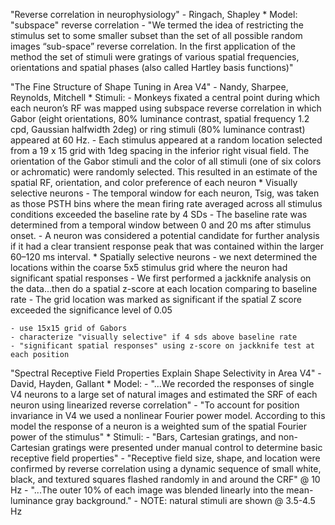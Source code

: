 "Reverse correlation in neurophysiology" - Ringach, Shapley
    * Model: "subspace" reverse correlation
        - "We termed the idea of restricting the stimulus set to some smaller subset than the set of all possible random images “sub-space” reverse correlation. In the first application of the method the set of stimuli were gratings of various spatial frequencies, orientations and spatial phases (also called Hartley basis functions)"

"The Fine Structure of Shape Tuning in Area V4" - Nandy, Sharpee, Reynolds, Mitchell
    * Stimuli:
        - Monkeys fixated a central point during which each neuron’s RF was mapped using subspace reverse correlation in which Gabor (eight orientations, 80% luminance contrast, spatial frequency 1.2 cpd, Gaussian halfwidth 2deg) or ring stimuli (80% luminance contrast) appeared at 60 Hz.
        - Each stimulus appeared at a random location selected from a 19 x 15 grid with 1deg spacing in the inferior right visual field. The orientation of the Gabor stimuli and the color of all stimuli (one of six colors or achromatic) were randomly selected. This resulted in an estimate of the spatial RF, orientation, and color preference of each neuron
    * Visually selective neurons
        - The temporal window for each neuron, Tsig, was taken as those PSTH bins where the mean firing rate averaged across all stimulus conditions exceeded the baseline rate by 4 SDs
        - The baseline rate was determined from a temporal window between 0 and 20 ms after stimulus onset.
        - A neuron was considered a potential candidate for further analysis if it had a clear transient response peak that was contained within the larger 60–120 ms interval.
    * Spatially selective neurons
        - we next determined the locations within the coarse 5x5 stimulus grid where the neuron had significant spatial responses
        - We first performed a jackknife analysis on the data...then do a spatial z-score at each location comparing to baseline rate
        - The grid location was marked as significant if the spatial Z score exceeded the significance level of 0.05

    - use 15x15 grid of Gabors
    - characterize "visually selective" if 4 sds above baseline rate
    - "significant spatial responses" using z-score on jackknife test at each position

"Spectral Receptive Field Properties Explain Shape Selectivity in Area V4" - David, Hayden, Gallant
    * Model:
        - "...We recorded the responses of single V4 neurons to a large set of natural images and estimated the SRF of each neuron using linearized reverse correlation"
        - "To account for position invariance in V4 we used a nonlinear Fourier power model. According to this model the response of a neuron is a weighted sum of the spatial Fourier power of the stimulus"
    * Stimuli:
        - "Bars, Cartesian gratings, and non-Cartesian gratings were presented under manual control to determine basic receptive field properties"
        - "Receptive field size, shape, and location were confirmed by reverse correlation using a dynamic sequence of small white, black, and textured squares flashed randomly in and around the CRF" @ 10 Hz
        - "...The outer 10% of each image was blended linearly into the mean-luminance gray background."
        - NOTE: natural stimuli are shown @ 3.5-4.5 Hz

